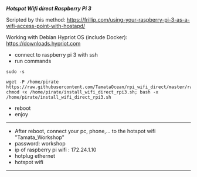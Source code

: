 ***Hotspot Wifi direct Raspberry Pi 3***

Scripted by this method: https://frillip.com/using-your-raspberry-pi-3-as-a-wifi-access-point-with-hostapd/

Working with Debian Hypriot OS (include Docker): https://downloads.hypriot.com

* connect to raspberry pi 3 with ssh
* run commands

```
sudo -s

wget -P /home/pirate https://raw.githubusercontent.com/TamataOcean/rpi_wifi_direct/master/raspberry_pi3/install_wifi_direct_rpi3.sh; chmod +x /home/pirate/install_wifi_direct_rpi3.sh; bash -x /home/pirate/install_wifi_direct_rpi3.sh
```

* reboot
* enjoy
________________________________________________________

* After reboot, connect your pc, phone,... to the hotspot wifi "Tamata_Workshop"
* password: workshop
* ip of raspberry pi wifi : 172.24.1.10
* hotplug ethernet
* hotspot wifi

________________________________________________________



